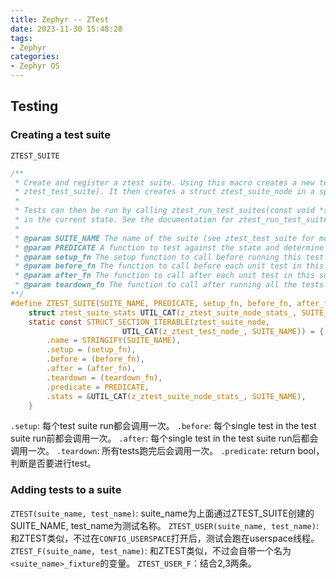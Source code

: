 ```yaml
---
title: Zephyr -- ZTest
date: 2023-11-30 15:48:28
tags:
- Zephyr
categories:
- Zephyr OS
---
```


## Testing

### Creating a test suite

`ZTEST_SUITE`

```c
/**
 * Create and register a ztest suite. Using this macro creates a new test suite (using
 * ztest_test_suite). It then creates a struct ztest_suite_node in a specific linker section.
 *
 * Tests can then be run by calling ztest_run_test_suites(const void *state) by passing
 * in the current state. See the documentation for ztest_run_test_suites for more info.
 *
 * @param SUITE_NAME The name of the suite (see ztest_test_suite for more info)
 * @param PREDICATE A function to test against the state and determine if the test should run.
 * @param setup_fn The setup function to call before running this test suite
 * @param before_fn The function to call before each unit test in this suite
 * @param after_fn The function to call after each unit test in this suite
 * @param teardown_fn The function to call after running all the tests in this suite
**/
#define ZTEST_SUITE(SUITE_NAME, PREDICATE, setup_fn, before_fn, after_fn, teardown_fn)             \
	struct ztest_suite_stats UTIL_CAT(z_ztest_suite_node_stats_, SUITE_NAME);                  \
	static const STRUCT_SECTION_ITERABLE(ztest_suite_node,                                     \
					     UTIL_CAT(z_ztest_test_node_, SUITE_NAME)) = {         \
		.name = STRINGIFY(SUITE_NAME),                                                     \
		.setup = (setup_fn),                                                               \
		.before = (before_fn),                                                             \
		.after = (after_fn),                                                               \
		.teardown = (teardown_fn),                                                         \
		.predicate = PREDICATE,                                                            \
		.stats = &UTIL_CAT(z_ztest_suite_node_stats_, SUITE_NAME),             \
	}
```

`.setup`: 每个test suite run都会调用一次。
`.before`: 每个single test in the test suite run前都会调用一次。
`.after`: 每个single test in the test suite run后都会调用一次。
`.teardown`: 所有tests跑完后会调用一次。
`.predicate`: return bool，判断是否要进行test。

### Adding tests to a suite

`ZTEST(suite_name, test_name)`: suite_name为上面通过ZTEST_SUITE创建的SUITE_NAME, test_name为测试名称。
`ZTEST_USER(suite_name, test_name)`: 和ZTEST类似，不过在`CONFIG_USERSPACE`打开后，测试会跑在userspace线程。
`ZTEST_F(suite_name, test_name)`: 和ZTEST类似，不过会自带一个名为`<suite_name>_fixture`的变量。
`ZTEST_USER_F`：结合2,3两条。
